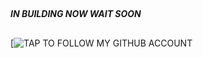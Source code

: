 ##


#### ***IN BUILDING NOW WAIT SOON***





##

[![***TAP TO FOLLOW MY GITHUB ACCOUNT***](https://github.com/abdallahsalimjuma) 
